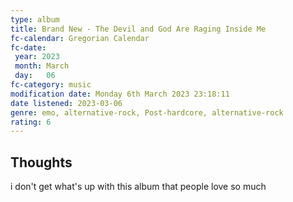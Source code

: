 ```yaml
---
type: album 
title: Brand New - The Devil and God Are Raging Inside Me
fc-calendar: Gregorian Calendar
fc-date: 
 year: 2023
 month: March
 day:   06
fc-category: music
modification date: Monday 6th March 2023 23:18:11
date listened: 2023-03-06
genre: emo, alternative-rock, Post-hardcore, alternative-rock 
rating: 6
---
```

## Thoughts

i don't get what's up with this album that people love so much